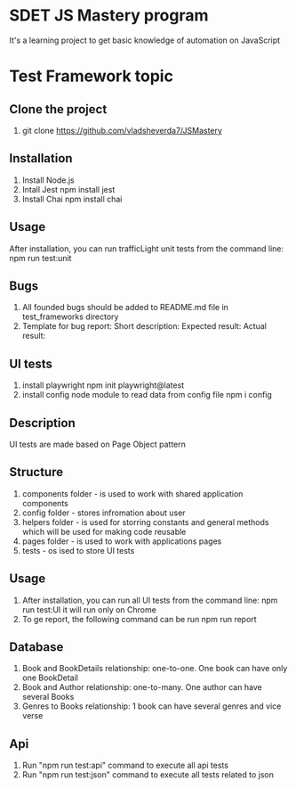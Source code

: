 # SDET JS Mastery program

It's a learning project to get basic knowledge of automation on JavaScript

# Test Framework topic

## Clone the project

1. git clone https://github.com/vladsheverda7/JSMastery

## Installation

1. Install Node.js
2. Intall Jest
   npm install jest
3. Install Chai
   npm install chai

## Usage

After installation, you can run trafficLight unit tests from the command line:
npm run test:unit

## Bugs

1. All founded bugs should be added to README.md file in test_frameworks directory
2. Template for bug report:
   Short description:
   Expected result:
   Actual result:

## UI tests

1. install playwright
   npm init playwright@latest
2. install config node module to read data from config file
   npm i config

## Description

UI tests are made based on Page Object pattern

## Structure

1. components folder - is used to work with shared application components
2. config folder - stores infromation about user
3. helpers folder - is used for storring constants and general methods which will be used for making code reusable
4. pages folder - is used to work with applications pages
5. tests - os ised to store UI tests

## Usage

1. After installation, you can run all UI tests from the command line:
   npm run test:UI
   it will run only on Chrome
2. To ge report, the following command can be run
   npm run report

## Database

1. Book and BookDetails relationship: one-to-one. One book can have only one BookDetail
2. Book and Author relationship: one-to-many. One author can have several Books
3. Genres to Books relationship: 1 book can have several genres and vice verse

## Api

1. Run "npm run test:api" command to execute all api tests
2. Run "npm run test:json" command to execute all tests related to json
